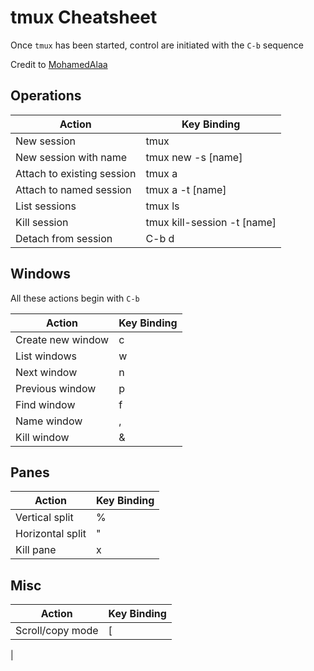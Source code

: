 # tmux Cheatsheet
Once `tmux` has been started, control are initiated with the `C-b` sequence  

Credit to [MohamedAlaa](https://gist.github.com/MohamedAlaa/2961058)

## Operations
| Action          | Key Binding |
| ----------------| ---------- |
| New session | tmux |
| New session with name | tmux new -s [name] |
| Attach to existing session | tmux a |
| Attach to named session | tmux a -t [name]|
| List sessions | tmux ls |
| Kill session | tmux kill-session -t [name] |
| Detach from session | C-b d |


## Windows
All these actions begin with `C-b`

| Action          | Key Binding |
| ----------------| ---------- |
| Create new window | c |
| List windows | w |
| Next window | n |
| Previous window | p |
| Find window | f |
| Name window | , |
| Kill window | & |

## Panes
| Action          | Key Binding |
| ----------------| ---------- |
| Vertical split | % |
| Horizontal split | " |
| Kill pane | x |

## Misc
| Action          | Key Binding |
| ----------------| ---------- |
| Scroll/copy mode | [ |
|
